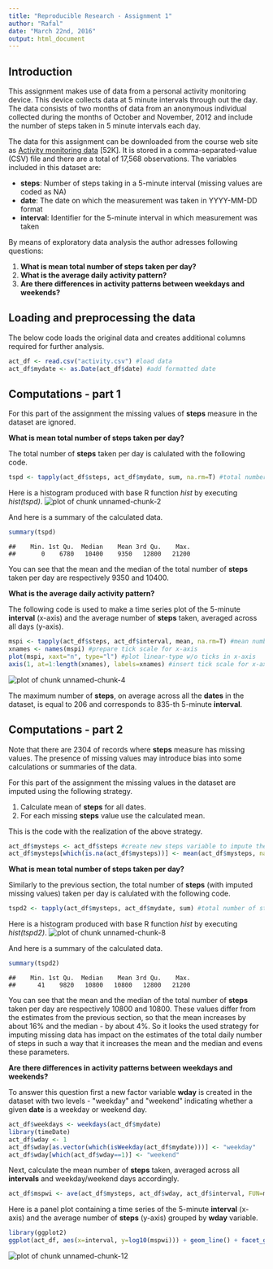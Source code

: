 ```yaml
---
title: "Reproducible Research - Assignment 1"
author: "Rafal"
date: "March 22nd, 2016"
output: html_document
---
```




## Introduction

This assignment makes use of data from a personal activity monitoring device. This device collects data at 5 minute intervals through out the day. The data consists of two months of data from an anonymous individual collected during the months of October and November, 2012 and include the number of steps taken in 5 minute intervals each day.

The data for this assignment can be downloaded from the course web site as [Activity monitoring data][1] [52K]. It is stored in a comma-separated-value (CSV) file and there are a total of 17,568 observations.
The variables included in this dataset are:

* **steps**: Number of steps taking in a 5-minute interval (missing values are coded as NA)
* **date**: The date on which the measurement was taken in YYYY-MM-DD format
* **interval**: Identifier for the 5-minute interval in which measurement was taken

By means of exploratory data analysis the author adresses following questions:

1. **What is mean total number of steps taken per day?**
2. **What is the average daily activity pattern?**
3. **Are there differences in activity patterns between weekdays and weekends?**

## Loading and preprocessing the data

The below code loads the original data and creates additional columns required for further analysis.

```r
act_df <- read.csv("activity.csv") #load data
act_df$mydate <- as.Date(act_df$date) #add formatted date
```

## Computations - part 1

For this part of the assignment the missing values of **steps** measure in the dataset are ignored.

**What is mean total number of steps taken per day?**

The total number of **steps** taken per day is calulated with the following code.

```r
tspd <- tapply(act_df$steps, act_df$mydate, sum, na.rm=T) #total number of steps taken per day
```

Here is a histogram produced with base R function *hist* by executing *hist(*tspd*)*.
![plot of chunk unnamed-chunk-2](figure/unnamed-chunk-2-1.png)

And here is a summary of the calculated data.

```r
summary(tspd)
```

```
##    Min. 1st Qu.  Median    Mean 3rd Qu.    Max. 
##       0    6780   10400    9350   12800   21200
```

You can see that the mean and the median of the total number of **steps** taken per day are respectively 9350 and 10400.

**What is the average daily activity pattern?**

The following code is used to make a time series plot of the 5-minute **interval** (x-axis) and the average number of **steps** taken, averaged across all days (y-axis).


```r
mspi <- tapply(act_df$steps, act_df$interval, mean, na.rm=T) #mean number of steps per interval
xnames <- names(mspi) #prepare tick scale for x-axis
plot(mspi, xaxt="n", type="l") #plot linear-type w/o ticks in x-axis
axis(1, at=1:length(xnames), labels=xnames) #insert tick scale for x-axis
```

![plot of chunk unnamed-chunk-4](figure/unnamed-chunk-4-1.png)

The maximum number of **steps**, on average across all the **dates** in the dataset, is equal to 206 and corresponds to 835-th 5-minute **interval**.

## Computations - part 2

Note that there are 2304 of records where **steps** measure has missing values. The presence of missing values may introduce bias into some calculations or summaries of the data. 

For this part of the assignment the missing values in the dataset are imputed using the following strategy.

<!--
1. Express a **date** as a weekday and pair it with an **interval** as a separate weekday-interval variable.
2. Calculate mean of **steps** per weekday-interval.
3. For each weekday-interval with missing **steps** use the calculated mean for this weekday-interval.
This is the code with the realization of the above strategy.

```r
act_df$mysteps <- act_df$steps #create new steps variable to impute the missing values
act_df$weekdays <- weekdays(act_df$mydate) #transform date to weekday
act_df$wdi <- paste0(act_df$weekdays, ".", act_df$interval) #concatenate weekday with interval
act_df$mysteps[which(is.na(act_df$mysteps))] <- mean(act_df$mysteps, na.rm=T) #impute the missing values
```
-->

1. Calculate mean of **steps** for all dates.
2. For each missing **steps** value use the calculated mean.

This is the code with the realization of the above strategy.

```r
act_df$mysteps <- act_df$steps #create new steps variable to impute the missing values
act_df$mysteps[which(is.na(act_df$mysteps))] <- mean(act_df$mysteps, na.rm=T) #impute the missing values
```

**What is mean total number of steps taken per day?**

Similarly to the previous section, the total number of **steps** (with imputed missing values) taken per day is calulated with the following code.

```r
tspd2 <- tapply(act_df$mysteps, act_df$mydate, sum) #total number of steps taken per day
```

Here is a histogram produced with base R function *hist* by executing *hist(*tspd2*)*.
![plot of chunk unnamed-chunk-8](figure/unnamed-chunk-8-1.png)

And here is a summary of the calculated data.

```r
summary(tspd2)
```

```
##    Min. 1st Qu.  Median    Mean 3rd Qu.    Max. 
##      41    9820   10800   10800   12800   21200
```

You can see that the mean and the median of the total number of **steps** taken per day are respectively 10800 and 10800. These values differ from the estimates from the previous section, so that the mean increases by about 16% and the median - by about 4%. So it looks the used strategy for imputing missing data has impact on the estimates of the total daily number of steps in such a way that it increases the mean and the median and evens these parameters.

**Are there differences in activity patterns between weekdays and weekends?**

To answer this question first a new factor variable **wday** is created in the dataset with two levels - "weekday" and "weekend" indicating whether a given **date** is a weekday or weekend day.

```r
act_df$weekdays <- weekdays(act_df$mydate)
library(timeDate)
act_df$wday <- 1
act_df$wday[as.vector(which(isWeekday(act_df$mydate)))] <- "weekday"
act_df$wday[which(act_df$wday==1)] <- "weekend"
```

Next, calculate the mean number of **steps** taken, averaged across all **intervals** and weekday/weekend days accordingly.

```r
act_df$mspwi <- ave(act_df$mysteps, act_df$wday, act_df$interval, FUN=mean)
```

Here is a panel plot containing a time series of the 5-minute **interval** (x-axis) and the average number of **steps** (y-axis) grouped by **wday** variable.

```r
library(ggplot2)
ggplot(act_df, aes(x=interval, y=log10(mspwi))) + geom_line() + facet_grid(wday~.)
```

![plot of chunk unnamed-chunk-12](figure/unnamed-chunk-12-1.png)

[1]: https://d396qusza40orc.cloudfront.net/repdata%2Fdata%2Factivity.zip
